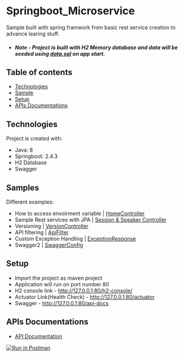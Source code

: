 # Springboot_Microservice
Sample built with spring framwork from basic rest service creation to advance learing stuff.

* ##### Note - Project is built with H2 Memory database and data will be seeded using [data.sql](https://github.com/kansujiya/SpringbootMicroServices/blob/main/SpringbootMicroservice/src/main/resources/data.sql)  on app start.

## Table of contents
* [Technologies](#technologies)
* [Sample](#samples)
* [Setup](#setup)
* [APIs Documentations](#apis)


## Technologies

Project is created with:
* Java: 8
* Springboot: 2.4.3
* H2 Database
* Swagger

## Samples

Different examples:
* How to access envoirment variable | [HomeController](https://github.com/kansujiya/SpringbootMicroServices/blob/main/SpringbootMicroservice/src/main/java/com/spring/microservice/Controllers/HomeController.java) 
* Sample Rest services with JPA | [Session & Speaker Controller](https://github.com/kansujiya/SpringbootMicroServices/blob/main/SpringbootMicroservice/src/main/java/com/spring/microservice/Controllers/SessionController.java)
* Versioning | [VersionController](https://github.com/kansujiya/SpringbootMicroServices/blob/main/SpringbootMicroservice/src/main/java/com/spring/microservice/Versioning/VersionController.java)
* API filtering |  [ApiFilter](https://github.com/kansujiya/SpringbootMicroServices/blob/main/SpringbootMicroservice/src/main/java/com/spring/microservice/filter/ApiFilter.java)
* Custom Exception Handling | [ExceptionResponse](https://github.com/kansujiya/SpringbootMicroServices/blob/main/SpringbootMicroservice/src/main/java/com/spring/microservice/exceptions/ExceptionResponse.java)
* Swagger2 | [SwaggerConfig](https://github.com/kansujiya/SpringbootMicroServices/blob/main/SpringbootMicroservice/src/main/java/com/spring/microservice/Swagger/SwaggerConfig.java)

## Setup
* Import the project as maven project
* Application will run on port number 80
* H2 console link - http://127.0.0.1:80/h2-console/
* Actuator Link(Health Check) - http://127.0.0.1:80/actuator
* Swagger - http://127.0.0.1:80/api-docs

## APIs Documentations

* [API Documentation](https://documenter.getpostman.com/view/2141799/Tz5jcz6t)

[![Run in Postman](https://run.pstmn.io/button.svg)](https://app.getpostman.com/run-collection/5d0d8f5cfd0e70f85bab)
